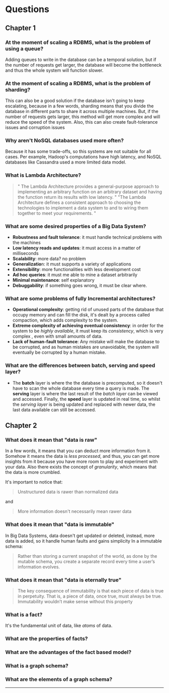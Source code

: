 # Questions
 
## Chapter 1

### At the moment of scaling a RDBMS, what is the problem of using a queue?
Adding queues to write in the database can be a temporal solution, but if the number of requests get larger, the database will become the bottleneck and thus the whole system will function slower.

### At the moment of scaling a RDBMS, what is the problem of sharding?
This can also be a good solution if the database isn't going to keep escalating, because in a few words, sharding means that you divide the database in different parts to share it across multiple machines. 
But, if the number of requests gets larger, this method will get more complex and will reduce the speed of the system.
Also, this can also create fault-tolerance issues and corruption issues

### Why aren't NoSQL databases used more often?
Because it has some trade-offs, so this systems are not suitable for all cases.
Per example, Hadoop's computations have high latency, and NoSQL databases like Cassandra used a more limited data model.

### What is Lambda Architecture?
> " The Lambda Architecture provides a general-purpose approach to implementing an arbitrary function on an arbitrary dataset and having the function return its results with low latency. "
> "The Lambda Architecture defines a consistent approach to choosing the technologies to implement a data system to and to wiring them together to meet your requirements. "

### What are some desired properties of a Big Data System?
- **Robustness and fault tolerance**: it must handle technical problems with the machines
- **Low latency reads and updates**: it must access in a matter of milliseconds
- **Scalability**: more data? no problem
- **Generalizatio**n: it must supports a variety of applications
- **Extensibility**: more functionalities with less development cost
- **Ad hoc queries**: it must me able to mine a dataset arbitrarily
- **Minimal maintenance**: self explanatory
- **Debuggability**: if something goes wrong, it must be clear where.

### What are some problems of fully Incremental architectures?
- **Operational complexity**: getting rid of unused parts of the database that occupy memory and can fill the disk, it's dealt by a process called compaction, which adds complexity to the system.
- **Extreme complexity of achieving eventual consistency**:  in order for the system to be *highly available*, it must keep its *consistency*, which is very complex , even with small amounts of data. 
- **Lack of human-fault tolerance**: Any mistake will make the database to be corrupted, and as human mistakes are unavoidable, the system will eventually be corrupted by a human mistake.

### What are the differences between batch, serving and speed layer?
- The **batch** layer is where the the database is precomputed, so it doesn't have to scan the whole database every time a query is made. The **serving** layer is where the last result of the *batch layer* can be viewed and accessed. Finally, the **speed** layer is updated in real time, so whilst the *serving layer* is being updated and replaced with newer data, the last data available can still be accessed.

## Chapter 2
### What does it mean that "data is raw"
In a few words, it means that you can deduct more information from it. Somehow it means the data is *less processed*, and thus, you can get more insights from it because you have more room to play and experiment with your data.
Also there exists the concept of *granularity*, which means that the data is more crumbled.

It's important to notice that:
> Unstructured data is rawer than normalized data

and

>More information doesn't necessarily mean rawer data

### What does it mean that "data is immutable"
In Big Data Systems, data doesn't get updated or deleted, instead, more data is added, so it handle human faults and gains simplicity
In a immutable schema:
> Rather than storing a current snapshot of the world, as done by the mutable schema, you create a separate record every time a user’s information evolves.
### What does it mean that "data is eternally true"
> The key consequence of immutability is that each piece of data is true in perpetuity. That is, a piece of data, once true, must always be true. Immutability wouldn’t make sense without this property

### What is a fact?
It's the fundamental unit of data, like *atoms* of data.


### What are the properties of facts?

### What are the advantages of the fact based model?

### What is a graph schema?

### What are the elements of a graph schema?

---
<!--stackedit_data:
eyJoaXN0b3J5IjpbMzk5MzU4NzU1LC01NDI4NzIxOTQsLTEzND
Q1NDQ2MTUsLTE0OTE4OTQ2MDMsLTEzMDg2MzI5NCwxMzg4MjQ0
NDkzLC0xOTQzODYyMzk0LDUyMDYzMDkyNCwxMDg1MTI4ODAxXX
0=
-->